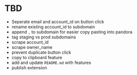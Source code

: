 # TBD

- Seperate email and account_id on button click
- rename existing account_id to subdomain
- append `,` to subdomain for easier copy pasting into pandora
- tag staging vs prod subdomains
- scrape account_id
- scrape owner_name
- prevent duplicate button click
- copy to clipboard feature
- add and update `README.md` with features
- publish extension
